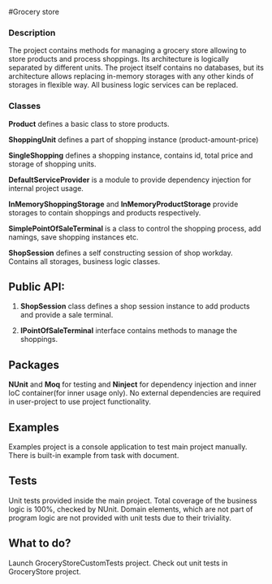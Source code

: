 #Grocery store
### Description
The project contains methods for managing a grocery store allowing to store products and process shoppings. 
Its architecture is logically separated by different units. The project itself contains no databases, but its architecture allows replacing in-memory storages with any other kinds of storages in flexible way. All business logic services can be replaced.
### Classes
**Product** defines a basic class to store products.

**ShoppingUnit** defines a part of shopping instance (product-amount-price)

**SingleShopping** defines a shopping instance, contains id, total price and storage of shopping units.

**DefaultServiceProvider** is a module to provide dependency injection for internal project usage.

**InMemoryShoppingStorage** and **InMemoryProductStorage** provide storages to contain shoppings and products respectively.

**SimplePointOfSaleTerminal** is a class to control the shopping process, add namings, save shopping instances etc.

**ShopSession** defines a self constructing session of shop workday. Contains all storages, business logic classes.
## Public API:
1) **ShopSession** class defines a shop session instance to add products and provide a sale terminal.

2) **IPointOfSaleTerminal** interface contains methods to manage the shoppings.
## Packages
**NUnit** and **Moq** for testing and **Ninject** for dependency injection and inner IoC container(for inner usage only). 
No external dependencies are required in user-project to use project functionality.
## Examples
Examples project is a console application to test main project manually. There is built-in example from task with document.
## Tests
Unit tests provided inside the main project. Total coverage of the business logic is 100%, checked by NUnit. Domain elements, which are not part of program logic are not provided with unit tests due to their triviality.
## What to do?
Launch GroceryStoreCustomTests project. Check out unit tests in GroceryStore project.

